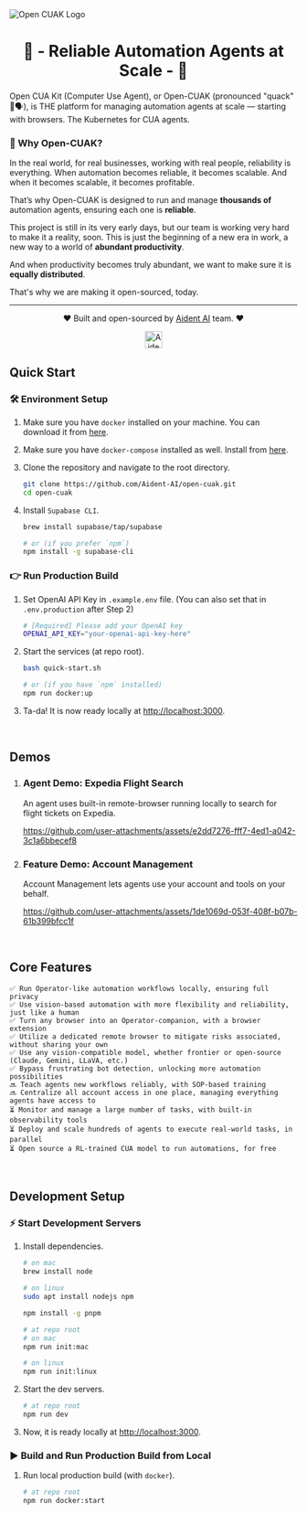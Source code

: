 <img src="./apps/web/public/assets/icons/open-cuak-logo.png" alt="Open CUAK Logo">

<h1 align="center">🤖 - Reliable Automation Agents at Scale - 👥</h1>

Open CUA Kit (Computer Use Agent), or Open-CUAK (pronounced "quack" 🦆🗣️), is THE platform for managing automation agents at scale — starting with browsers. The Kubernetes for CUA agents.

### 🎯 Why Open-CUAK?

In the real world, for real businesses, working with real people, reliability is everything.
When automation becomes reliable, it becomes scalable.
And when it becomes scalable, it becomes profitable.

That’s why Open-CUAK is designed to run and manage **thousands of** automation agents, ensuring each one is **reliable**.

This project is still in its very early days, but our team is working very hard to make it a reality, soon.
This is just the beginning of a new era in work, a new way to a world of **abundant productivity**.

And when productivity becomes truly abundant, we want to make sure it is **equally distributed**.

That's why we are making it open-sourced, today.

---

<p align="center">❤️ Built and open-sourced by <a href="https://aident.ai">Aident AI</a> team. ❤️</p>
<p align="center"><a href="https://aident.ai"><img src="./apps/web/public/assets/icons/aident-logo-rounded-512.png" alt="Aident AI Logo" width="30" height="30" ></a></p>



## Quick Start

### 🛠️ Environment Setup

1.  Make sure you have `docker` installed on your machine. You can download it from [here](https://www.docker.com/products/docker-desktop).
2.  Make sure you have `docker-compose` installed as well. Install from [here](https://docs.docker.com/compose/install/).
3.  Clone the repository and navigate to the root directory.

    ```bash
    git clone https://github.com/Aident-AI/open-cuak.git
    cd open-cuak
    ```

4.  Install `Supabase CLI`.

    ```bash
    brew install supabase/tap/supabase

    # or (if you prefer `npm`)
    npm install -g supabase-cli
    ```

### 👉 Run Production Build

1. Set OpenAI API Key in `.example.env` file. (You can also set that in `.env.production` after Step 2)

   ```bash
   # [Required] Please add your OpenAI key
   OPENAI_API_KEY="your-openai-api-key-here"
   ```

2. Start the services (at repo root).

   ```bash
   bash quick-start.sh

   # or (if you have `npm` installed)
   npm run docker:up
   ```

3. Ta-da! It is now ready locally at [http://localhost:3000](http://localhost:3000).



<p align="center">&nbsp;</p>

## Demos

1.  ### Agent Demo: Expedia Flight Search
    An agent uses built-in remote-browser running locally to search for flight tickets on Expedia.

    https://github.com/user-attachments/assets/e2dd7276-fff7-4ed1-a042-3c1a6bbecef8
    


2.  ### Feature Demo: Account Management 
    Account Management lets agents use your account and tools on your behalf.

    https://github.com/user-attachments/assets/1de1069d-053f-408f-b07b-61b399bfcc1f




<p align="center">&nbsp;</p>

## Core Features

    ✅ Run Operator-like automation workflows locally, ensuring full privacy
    ✅ Use vision-based automation with more flexibility and reliability, just like a human
    ✅ Turn any browser into an Operator-companion, with a browser extension
    ✅ Utilize a dedicated remote browser to mitigate risks associated, without sharing your own
    ✅ Use any vision-compatible model, whether frontier or open-source (Claude, Gemini, LLaVA, etc.)
    ✅ Bypass frustrating bot detection, unlocking more automation possibilities
    🔜 Teach agents new workflows reliably, with SOP-based training
    🔜 Centralize all account access in one place, managing everything agents have access to
    ⏳ Monitor and manage a large number of tasks, with built-in observability tools
    ⏳ Deploy and scale hundreds of agents to execute real-world tasks, in parallel
    ⏳ Open source a RL-trained CUA model to run automations, for free



<p align="center">&nbsp;</p>

## Development Setup

### ⚡ Start Development Servers

1.  Install dependencies.

    ```bash
    # on mac
    brew install node

    # on linux
    sudo apt install nodejs npm
    ```

    ```bash
    npm install -g pnpm
    ```

    ```bash
    # at repo root
    # on mac
    npm run init:mac

    # on linux
    npm run init:linux
    ```

2.  Start the dev servers.

    ```bash
    # at repo root
    npm run dev

    ```

3.  Now, it is ready locally at [http://localhost:3000](http://localhost:3000).

### ▶️ Build and Run Production Build from Local

1. Run local production build (with `docker`).

   ```bash
   # at repo root
   npm run docker:start

   ```
